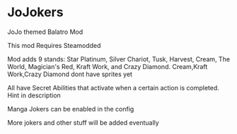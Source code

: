 
# JoJokers
 JoJo themed Balatro Mod

This mod Requires Steamodded

Mod adds 9 stands: Star Platinum, Silver Chariot, Tusk, Harvest, Cream, The World, Magician's Red, Kraft Work, and Crazy Diamond. Cream,Kraft Work,Crazy Diamond dont have sprites yet


All have Secret Abilities that activate when a certain action is completed. Hint in description

Manga Jokers can be enabled in the config

More jokers and other stuff will be added eventually 
